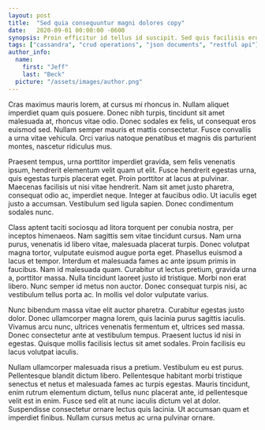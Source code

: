 ```yaml
---
layout: post
title:  "Sed quia consequuntur magni dolores copy"
date:   2020-09-01 00:00:00 -0600
synopsis: Proin efficitur id tellus id suscipit. Sed quis facilisis eros. Phasellus porta nec ante vel cursus. Morbi fermentum, augue vel volutpat gravida, orci ante consectetur ante, ut vulputate lorem ex faucibus felis. Cras ex turpis, interdum non tincidunt sed, hendrerit non neque. Pellentesque diam urna, cursus nec ipsum eget, posuere vulputate justo.
tags: ["cassandra", "crud operations", "json documents", "restful api"]
author_info:
  name: 
    first: "Jeff"
    last: "Beck"
  picture: "/assets/images/author.png"
---
```


Cras maximus mauris lorem, at cursus mi rhoncus in. Nullam aliquet imperdiet quam quis posuere. Donec nibh turpis, tincidunt sit amet malesuada at, rhoncus vitae odio. Donec sodales ex felis, ut consequat eros euismod sed. Nullam semper mauris et mattis consectetur. Fusce convallis a urna vitae vehicula. Orci varius natoque penatibus et magnis dis parturient montes, nascetur ridiculus mus.

Praesent tempus, urna porttitor imperdiet gravida, sem felis venenatis ipsum, hendrerit elementum velit quam ut elit. Fusce hendrerit egestas urna, quis egestas turpis placerat eget. Proin porttitor at lacus at pulvinar. Maecenas facilisis ut nisi vitae hendrerit. Nam sit amet justo pharetra, consequat odio ac, imperdiet neque. Integer at faucibus odio. Ut iaculis eget justo a accumsan. Vestibulum sed ligula sapien. Donec condimentum sodales nunc.

Class aptent taciti sociosqu ad litora torquent per conubia nostra, per inceptos himenaeos. Nam sagittis sem vitae tincidunt cursus. Nam urna purus, venenatis id libero vitae, malesuada placerat turpis. Donec volutpat magna tortor, vulputate euismod augue porta eget. Phasellus euismod a lacus et tempor. Interdum et malesuada fames ac ante ipsum primis in faucibus. Nam id malesuada quam. Curabitur ut lectus pretium, gravida urna a, porttitor massa. Nulla tincidunt laoreet justo id tristique. Morbi non erat libero. Nunc semper id metus non auctor. Donec consequat turpis nisi, ac vestibulum tellus porta ac. In mollis vel dolor vulputate varius.

Nunc bibendum massa vitae elit auctor pharetra. Curabitur egestas justo dolor. Donec ullamcorper magna lorem, quis lacinia purus sagittis iaculis. Vivamus arcu nunc, ultrices venenatis fermentum et, ultrices sed massa. Donec consectetur ante at vestibulum tempus. Praesent luctus id nisi in egestas. Quisque mollis facilisis lectus sit amet sodales. Proin facilisis eu lacus volutpat iaculis.

Nullam ullamcorper malesuada risus a pretium. Vestibulum eu est purus. Pellentesque blandit dictum libero. Pellentesque habitant morbi tristique senectus et netus et malesuada fames ac turpis egestas. Mauris tincidunt, enim rutrum elementum dictum, tellus nunc placerat ante, id pellentesque velit est in enim. Fusce sed elit at nunc iaculis dictum vel at dolor. Suspendisse consectetur ornare lectus quis lacinia. Ut accumsan quam et imperdiet finibus. Nullam cursus metus ac urna pulvinar ornare.
